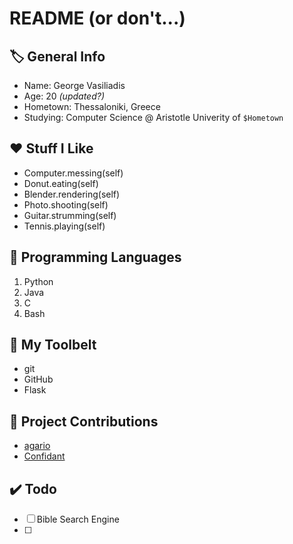 # README (or don't...)

## 🏷️ General Info
- Name: George Vasiliadis
- Age: 20 _(updated?)_
- Hometown: Thessaloniki, Greece
- Studying: Computer Science @ Aristotle Univerity of `$Hometown`

## ❤️ Stuff I Like
- Computer.messing(self)
- Donut.eating(self)
- Blender.rendering(self)
- Photo.shooting(self)
- Guitar.strumming(self)
- Tennis.playing(self)

## 📃 Programming Languages
1. Python
2. Java
3. C
4. Bash

## 🔨 My Toolbelt
- git
- GitHub
- Flask

## 📂 Project Contributions
- [agario](https://github.com/Viliami/agario)
- [Confidant](https://github.com/emregeldegul/confidant)

## ✔️ Todo
- [ ] Bible Search Engine
- [ ] 
